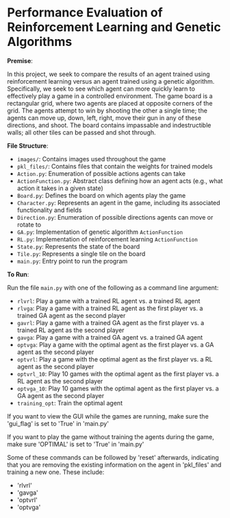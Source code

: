 # Performance Evaluation of Reinforcement Learning and Genetic Algorithms

__Premise__:

In this project, we seek to compare the results of an agent trained using reinforcement learning versus an agent trained using a genetic algorithm. Specifically, we seek to see which agent can more quickly learn to effectively play a game in a controlled environment. The game board is a rectangular grid, where two agents are placed at opposite corners of the grid. The agents attempt to win by shooting the other a single time; the agents can move up, down, left, right, move their gun in any of these directions, and shoot. The board contains impassable and indestructible walls; all other tiles can be passed and shot through.

__File Structure__:

* `images/`: Contains images used throughout the game
* `pkl_files/`: Contains files that contain the weights for trained models
* `Action.py`: Enumeration of possible actions agents can take
* `ActionFunction.py`: Abstract class defining how an agent acts (e.g., what action it takes in a given state)
* `Board.py`: Defines the board on which agents play the game
* `Character.py`: Represents an agent in the game, including its associated functionality and fields
* `Direction.py`: Enumeration of possible directions agents can move or rotate to
* `GA.py`: Implementation of genetic algorithm `ActionFunction`
* `RL.py`: Implementation of reinforcement learning `ActionFunction`
* `State.py`: Represents the state of the board
* `Tile.py`: Represents a single tile on the board
* `main.py`: Entry point to run the program

__To Run__:

Run the file `main.py` with one of the following as a command line argument:

* `rlvrl`: Play a game with a trained RL agent vs. a trained RL agent
* `rlvga`: Play a game with a trained RL agent as the first player vs. a trained GA agent as the second player
* `gavrl`: Play a game with a trained GA agent as the first player vs. a trained RL agent as the second player
* `gavga`: Play a game with a trained GA agent vs. a trained GA agent
* `optvga`: Play a game with the optimal agent as the first player vs. a GA agent as the second player
* `optvrl`: Play a game with the optimal agent as the first player vs. a RL agent as the second player
* `optvrl_10`: Play 10 games with the optimal agent as the first player vs. a RL agent as the second player
* `optvga_10`: Play 10 games with the optimal agent as the first player vs. a GA agent as the second player
* `training_opt`: Train the optimal agent

If you want to view the GUI while the games are running, make sure the 'gui_flag' is set to 'True' in 'main.py'

If you want to play the game without training the agents during the game, make sure 'OPTIMAL' is set to 'True' in 'main.py'

Some of these commands can be followed by 'reset' afterwards, indicating that you are removing the existing information on the agent in 'pkl_files' and training a new one. These include:

* 'rlvrl'
* 'gavga'
* 'optvrl'
* 'optvga'
